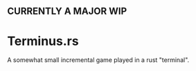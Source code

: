 ## CURRENTLY A MAJOR WIP

# Terminus.rs
A somewhat small incremental game played in a rust "terminal".
